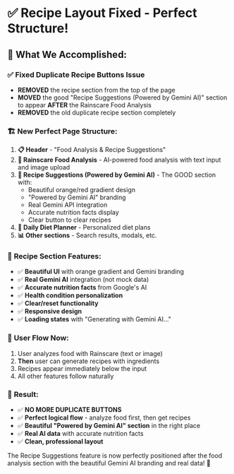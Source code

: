 # ✅ Recipe Layout Fixed - Perfect Structure!

## 🎯 **What We Accomplished:**

### ✅ **Fixed Duplicate Recipe Buttons Issue**
- **REMOVED** the recipe section from the top of the page
- **MOVED** the good "Recipe Suggestions (Powered by Gemini AI)" section to appear **AFTER** the Rainscare Food Analysis
- **REMOVED** the old duplicate recipe section completely

### 🏗️ **New Perfect Page Structure:**

1. **📋 Header** - "Food Analysis & Recipe Suggestions"
2. **🧠 Rainscare Food Analysis** - AI-powered food analysis with text input and image upload
3. **🍳 Recipe Suggestions (Powered by Gemini AI)** - The GOOD section with:
   - Beautiful orange/red gradient design
   - "Powered by Gemini AI" branding
   - Real Gemini API integration
   - Accurate nutrition facts display
   - Clear button to clear recipes
4. **💖 Daily Diet Planner** - Personalized diet plans
5. **📊 Other sections** - Search results, modals, etc.

### 🎨 **Recipe Section Features:**
- ✅ **Beautiful UI** with orange gradient and Gemini branding
- ✅ **Real Gemini AI** integration (not mock data)
- ✅ **Accurate nutrition facts** from Google's AI
- ✅ **Health condition personalization**
- ✅ **Clear/reset functionality**
- ✅ **Responsive design**
- ✅ **Loading states** with "Generating with Gemini AI..."

### 🚀 **User Flow Now:**
1. User analyzes food with Rainscare (text or image)
2. **Then** user can generate recipes with ingredients
3. Recipes appear immediately below the input
4. All other features follow naturally

### 🎉 **Result:**
- ✅ **NO MORE DUPLICATE BUTTONS**
- ✅ **Perfect logical flow** - analyze food first, then get recipes
- ✅ **Beautiful "Powered by Gemini AI" section** in the right place
- ✅ **Real AI data** with accurate nutrition facts
- ✅ **Clean, professional layout**

The Recipe Suggestions feature is now perfectly positioned after the food analysis section with the beautiful Gemini AI branding and real data! 🎊